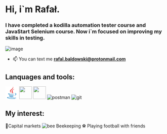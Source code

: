 # **Hi, i`m Rafał.**
### **I have completed a kodilla automation tester course and JavaStart Selenium course. Now i`m focused on improving my skills in testing.**  
![image](https://user-images.githubusercontent.com/110236444/204857017-0f2a87c2-9cc0-4f22-9fc6-500e7611ad86.png)
- 📫 You can text me **rafal.baldowski@protonmail.com**
## **Lanquages and tools:** 
<img src="https://raw.githubusercontent.com/devicons/devicon/master/icons/java/java-original.svg" alt="java" width="40" height="40" style="max-width: 100%;">    <img src="https://camo.githubusercontent.com/6e82ebbb638a70861dd6a0d6d92cbd02263746a934515d03433e5cc69aa30810/68747470733a2f2f7777772e73656c656e69756d2e6465762f696d616765732f73656c656e69756d5f6c6f676f5f7371756172655f677265656e2e706e67" width="40" height="40">    <img src="https://camo.githubusercontent.com/7d1b9c35a3753ae6f6de9ba7108e237104345debbd671b2171f127c1b57f7126/68747470733a2f2f69302e77702e636f6d2f7777772e7665786576736f6c7574696f6e732e636f6d2f77702d636f6e74656e742f75706c6f6164732f323031382f31302f637563756d6265722d6c6f676f2d706e672d7472616e73706172656e742e706e673f73736c3d31" width="40" height="40">    <img src="https://camo.githubusercontent.com/93b32389bf746009ca2370de7fe06c3b5146f4c99d99df65994f9ced0ba41685/68747470733a2f2f7777772e766563746f726c6f676f2e7a6f6e652f6c6f676f732f676574706f73746d616e2f676574706f73746d616e2d69636f6e2e737667" alt="postman" width="40" height="40" data-canonical-src="https://www.vectorlogo.zone/logos/getpostman/getpostman-icon.svg" style="max-width: 100%;">    <img src="https://camo.githubusercontent.com/fbfcb9e3dc648adc93bef37c718db16c52f617ad055a26de6dc3c21865c3321d/68747470733a2f2f7777772e766563746f726c6f676f2e7a6f6e652f6c6f676f732f6769742d73636d2f6769742d73636d2d69636f6e2e737667" alt="git" width="40" height="40" data-canonical-src="https://www.vectorlogo.zone/logos/git-scm/git-scm-icon.svg" style="max-width: 100%;">

## **My  interest:**
🐂Capital markets     <img src="https://github.githubassets.com/images/icons/emoji/unicode/1f41d.png?v8" alt="bee" width="30" height="30"/> Beekeeping
:soccer: Playing football with friends


